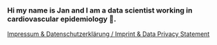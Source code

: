 ### Hi my name is Jan and I am a data scientist working in cardiovascular epidemiology 👋.


[Impressum & Datenschutzerklärung / Imprint & Data Privacy Statement](https://janbrederecke.github.io/impressum)
